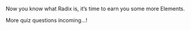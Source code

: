 Now you know what Radix is, it’s time to earn you some more Elements.

More quiz questions incoming...!
